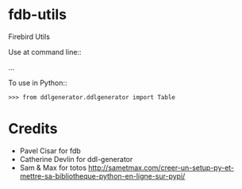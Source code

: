 fdb-utils
=========
Firebird Utils 

Use at command line::

...

To use in Python::

    >>> from ddlgenerator.ddlgenerator import Table

Credits
=======
- Pavel Cisar for fdb
- Catherine Devlin for ddl-generator
- Sam & Max for totos http://sametmax.com/creer-un-setup-py-et-mettre-sa-bibliotheque-python-en-ligne-sur-pypi/
 